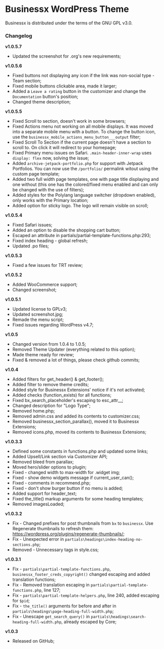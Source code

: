 # Businessx WordPress Theme #
Businessx is distributed under the terms of the GNU GPL v3.0.

### Changelog ###

**v1.0.5.7**
* Updated the screenshot for .org's new requirements;

**v1.0.5.6**
* Fixed buttons not displaying any icon if the link was non-social type - Team section;
* Fixed mobile buttons clickable area, made it larger;
* Added a `Leave a rating` button in the customizer and change the `Documentation` button's position;
* Changed theme description;

**v1.0.5.5**
* Fixed Scroll to section, doesn't work in some browsers;
* Fixed Actions menu not working on all mobile displays. It was moved into a separate mobile menu with a button. To change the button icon, use the `businessx_mobile_actions_menu_button___output` filter;
* Fixed Scroll To Section if the current page doesn't have a section to scroll to. On click it will redirect to your homepage;
* Fixed Primary menu issues on Safari. `.main-header-inner-wrap` uses `display: flex` now, solving the issue;
* Added `archive-jetpack-portfolio.php` for support with Jetpack Portfolios. You can now use the `/portfolio/` permalink witout using the custom page template;
* Added two full width page templates, one with page title displaying and one without (this one has the colored/fixed menu enabled and can only be changed with the use of filters);
* Added styles for the Polylang language switcher (dropdown enabled), only works with the Primary location;
* Added option for sticky logo. The logo will remain visible on scroll;

**v1.0.5.4**
* Fixed Safari issues;
* Added an option to disable the shopping cart button;
* Escaped an attribute in partials/partial-template-functions.php:293;
* Fixed index heading - global refresh;
* Updated .po files;

**v1.0.5.3**
* Fixed a few issues for TRT review;

**v1.0.5.2**
* Added WooCommerce support;
* Changed screenshot;

**v1.0.5.1**
* Updated license to GPLv3;
* Updated screenshot.jpg;
* Remade the menu script;
* Fixed issues regarding WordPress v4.7;

**v1.0.5**
* Changed version from 1.0.4 to 1.0.5;
* Removed Theme Updater (everything related to this option);
* Made theme ready for review;
* Fixed & removed a lot of things, please check github commits;

**v1.0.4**
* Added filters for get_header() & get_footer();
* Added filter to remove theme credits;
* Added style for Businessx Extensions' notice if it's not activated;
* Added checks (function_exists) for all functions;
* Fixed bx_search_placeholder's escaping to esc_attr__;
* Changed description for "Logo Type";
* Removed home.php;
* Removed admin.css and added its contents to customizer.css;
* Removed businessx_section_parallax(), moved it to Businessx Extensions;
* Removed icons.php, moved its contents to Businessx Extensions;

**v1.0.3.3**
* Defined some constants in functions.php and updated some links;
* Added Upsell/Link section via Customizer API;
* Removed bleed from parallax;
* Moved hero/slider options to plugin;
* Fixed - changed width to max-width for .widget img;
* Fixed - show demo widgets message if current_user_can();
* Fixed - comments in recommend.php;
* Fixed - don't show burger button if no menu is added;
* Added support for header_text;
* Fixed the_title() markup arguments for some heading templates;
* Removed imagesLoaded;

**v1.0.3.2**
* Fix - Changed prefixes for post thumbnails from `bx` to `businessx`. Use Regenerate thumbnails to refresh them: https://wordpress.org/plugins/regenerate-thumbnails/;
* Fix - Unexpected error in `partials\headings\index-heading-no-sections.php`;
* Removed - Unnecessary tags in style.css;

**v1.0.3.1**
* Fix - `partials\partial-template-functions.php`, `businessx_footer_creds_copyright()` changed escaping and added translation functions;
* Fix - Removed translation escaping in `partials\partial-template-functions.php`, line 127;
* Fix - `partials\partial-template-helpers.php`, line 240, added escaping for `$pid`;
* Fix - `the_title()` arguments for before and after in `partials\headings\page-heading-full-width.php`;
* Fix - Unescape `get_search_query()` in `partials\headings\search-heading-full-width.php`, already escaped by Core;

**v1.0.3**
* Released on GitHub;

